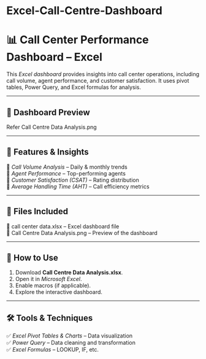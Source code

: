 # Excel-Call-Centre-Dashboard

# 📊 Call Center Performance Dashboard – Excel  

This *Excel dashboard* provides insights into call center operations, including call volume, agent performance, and customer satisfaction. It uses pivot tables, Power Query, and Excel formulas for analysis.

---

## 🚀 Dashboard Preview  
Refer Call Centre Data Analysis.png 

---

## 📌 Features & Insights  
🔹 *Call Volume Analysis* – Daily & monthly trends  
🔹 *Agent Performance* – Top-performing agents  
🔹 *Customer Satisfaction (CSAT)* – Rating distribution  
🔹 *Average Handling Time (AHT)* – Call efficiency metrics  

---

## 📁 Files Included  
📂 call center data.xlsx – Excel dashboard file  
📂 Call Centre Data Analysis.png – Preview of the dashboard  


---

## 🔧 How to Use  
1. Download **Call Centre Data Analysis.xlsx**.  
2. Open it in *Microsoft Excel*.  
3. Enable macros (if applicable).  
4. Explore the interactive dashboard.  

---

## 🛠 Tools & Techniques  
✅ *Excel Pivot Tables & Charts* – Data visualization  
✅ *Power Query* – Data cleaning and transformation  
✅ *Excel Formulas* – LOOKUP, IF,  etc.  




